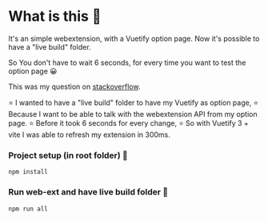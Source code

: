 # What is this 🤔

It's an simple webextension, with a Vuetify option page. Now it's possible to have a "live build" folder. 

So You don't have to wait 6 seconds, for every time you want to test the option page 😀

This was my question on [stackoverflow](https://stackoverflow.com/questions/69072670/vue-cli-live-build-folder-for-chrome-extension).

⭐️ I wanted to have a "live build" folder to have my Vuetify as option page,
⭐️ Because I want to be able to talk with the webextension API from my option page.
⭐️ Before it took 6 seconds for every change,
⭐️ So with Vuetify 3 + vite I was able to refresh my extension in 300ms.

### Project setup (in root folder) 🤯
```
npm install
```

### Run web-ext and have live build folder 🥳
```
npm run all
```